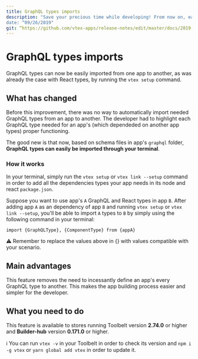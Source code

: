 ```yaml
---
title: GraphQL types imports
description: "Save your precious time while developing! From now on, easily import GraphQL types from one app to another.”
date: “09/26/2019"
git: “https://github.com/vtex-apps/release-notes/edit/master/docs/2019-week-38/product-customizer-component.md”
---
```


# GraphQL types imports

GraphQL types can now be easily imported from one app to another, as was already the case with React types, by running the `vtex setup` command.

## What has changed 

Before this improvement, there was no way to automatically import needed GraphQL types from an app to another. The developer had to highlight each GraphQL type needed for an app's (which dependeded on another app types) proper functioning. 

The good new is that now, based on schema files in app's  `graphql` folder,  **GraphQL types can easily be imported through your terminal**. 

### How it works

In your terminal, simply run the  `vtex setup`  or  `vtex link --setup`  command in order to add all the dependencies types your app needs in its node and react `package.json`.

Suppose you want to use app's `A` GraphQL and React types in app `B`. After adding app `A` as an dependency of app `B` and running  `vtex setup` or `vtex link --setup`, you'll be able to import `A`  types to `B` by simply using the following command in your terminal:

```
import {GraphQLType}, {ComponentType} from {appA}  
```

:warning: Remember to replace the values above in {} with values compatible with your scenario.

## Main advantages 

This feature removes the need to incessantly define an app's every GraphQL type to another. This makes the app building process easier and simpler for the developer. 

## What you need to do 

This feature is available to stores running Toolbelt version **2.74.0** or higher and **Builder-hub** version **0.171.0** or higher.

:information_source: You can run `vtex -v` in your Toolbelt in order to check its version and `npm i -g vtex` or `yarn global add vtex` in order to update it.
